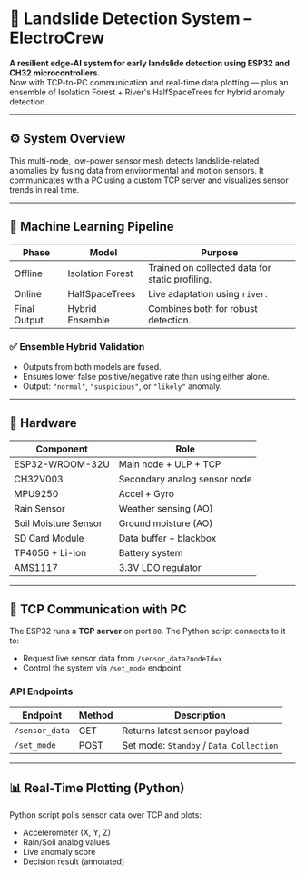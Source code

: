 # 🌋 Landslide Detection System – ElectroCrew

**A resilient edge-AI system for early landslide detection using ESP32 and CH32 microcontrollers.**  
Now with TCP-to-PC communication and real-time data plotting — plus an ensemble of Isolation Forest + River's HalfSpaceTrees for hybrid anomaly detection.

---

## ⚙️ System Overview

This multi-node, low-power sensor mesh detects landslide-related anomalies by fusing data from environmental and motion sensors. It communicates with a PC using a custom TCP server and visualizes sensor trends in real time.

---

## 🧠 Machine Learning Pipeline

| Phase        | Model              | Purpose                                |
|--------------|--------------------|----------------------------------------|
| Offline      | Isolation Forest   | Trained on collected data for static profiling. |
| Online       | HalfSpaceTrees     | Live adaptation using `river`.         |
| Final Output | Hybrid Ensemble    | Combines both for robust detection.    |

### ✅ Ensemble Hybrid Validation  
- Outputs from both models are fused.  
- Ensures lower false positive/negative rate than using either alone.  
- Output: `"normal"`, `"suspicious"`, or `"likely"` anomaly.

---

## 🔋 Hardware

| Component              | Role                        |
|------------------------|-----------------------------|
| ESP32-WROOM-32U        | Main node + ULP + TCP       |
| CH32V003               | Secondary analog sensor node|
| MPU9250                | Accel + Gyro                |
| Rain Sensor            | Weather sensing (AO)        |
| Soil Moisture Sensor   | Ground moisture (AO)        |
| SD Card Module         | Data buffer + blackbox      |
| TP4056 + Li-ion        | Battery system              |
| AMS1117               | 3.3V LDO regulator           |

---

## 📶 TCP Communication with PC

The ESP32 runs a **TCP server** on port `80`. The Python script connects to it to:

- Request live sensor data from `/sensor_data?nodeId=x`
- Control the system via `/set_mode` endpoint

### API Endpoints

| Endpoint         | Method | Description                            |
|------------------|--------|----------------------------------------|
| `/sensor_data`   | GET    | Returns latest sensor payload          |
| `/set_mode`      | POST   | Set mode: `Standby` / `Data Collection`|

---

## 📊 Real-Time Plotting (Python)

Python script polls sensor data over TCP and plots:

- Accelerometer (X, Y, Z)
- Rain/Soil analog values
- Live anomaly score
- Decision result (annotated)

